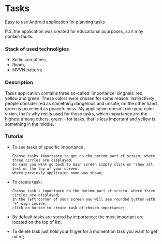 # Tasks
Easy to use Android application for planning tasks

P.S. the application was created for educational puprposes, so it may contain faults.

### Stack of used technoligies

* Kotlin coroutines,
* Room,
* MVVN pattern;

### Description

Tasks application contains three so-called 'importance' singnals: red, yellow and green. 
These colors were chosen for some reason: instinctively people consider red as something 
dangerous and unsafe, on the other hand green is perceived as peacefulness. My application
doesn't ruin your color vision, that's why red is used for those tasks, which importance are
the highest among others, green - for tasks, that is less important and yellow is something in
the middle. 

### Tutorial 

* To see tasks of specific importance:

      Choose tasks importance to get on the bottom part of screen, where three circles are displayed;
      In case you want go back to main screen simply click on 'Show all' text on the top of your screen,
      where previosly applicaion name was shown;

* To create task: 
      
      Choose task's importance on the bottom part of screen, where three circles are displayed;
      In the left corner of your screen you will see rounded button with '+' sign inside,
      click on button to create task of chosen importance;
       
* By default tasks are sorted by importance: the most important are located on the top of list;

* To delete task just hold your finger for a moment on task you want to get rid of;
      
      
